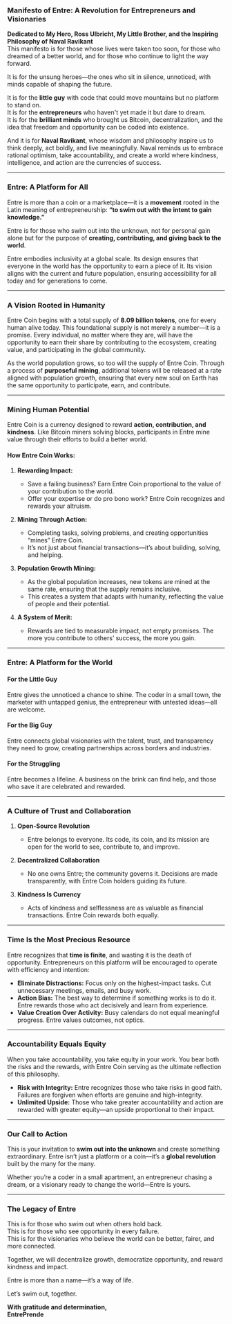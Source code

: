 ### **Manifesto of Entre: A Revolution for Entrepreneurs and Visionaries**

**Dedicated to My Hero, Ross Ulbricht, My Little Brother, and the Inspiring Philosophy of Naval Ravikant**\
This manifesto is for those whose lives were taken too soon, for those who dreamed of a better world, and for those who continue to light the way forward.

It is for the unsung heroes—the ones who sit in silence, unnoticed, with minds capable of shaping the future.

It is for the **little guy** with code that could move mountains but no platform to stand on.\
It is for the **entrepreneurs** who haven't yet made it but dare to dream.\
It is for the **brilliant minds** who brought us Bitcoin, decentralization, and the idea that freedom and opportunity can be coded into existence.

And it is for **Naval Ravikant**, whose wisdom and philosophy inspire us to think deeply, act boldly, and live meaningfully. Naval reminds us to embrace rational optimism, take accountability, and create a world where kindness, intelligence, and action are the currencies of success.

---

### **Entre: A Platform for All**

Entre is more than a coin or a marketplace—it is a **movement** rooted in the Latin meaning of entrepreneurship: **“to swim out with the intent to gain knowledge.”**

Entre is for those who swim out into the unknown, not for personal gain alone but for the purpose of **creating, contributing, and giving back to the world**.

Entre embodies inclusivity at a global scale. Its design ensures that everyone in the world has the opportunity to earn a piece of it. Its vision aligns with the current and future population, ensuring accessibility for all today and for generations to come.

---

### **A Vision Rooted in Humanity**

Entre Coin begins with a total supply of **8.09 billion tokens**, one for every human alive today. This foundational supply is not merely a number—it is a promise. Every individual, no matter where they are, will have the opportunity to earn their share by contributing to the ecosystem, creating value, and participating in the global community.

As the world population grows, so too will the supply of Entre Coin. Through a process of **purposeful mining**, additional tokens will be released at a rate aligned with population growth, ensuring that every new soul on Earth has the same opportunity to participate, earn, and contribute.

---

### **Mining Human Potential**

Entre Coin is a currency designed to reward **action, contribution, and kindness**. Like Bitcoin miners solving blocks, participants in Entre mine value through their efforts to build a better world.

#### **How Entre Coin Works:**

1. **Rewarding Impact:**

   - Save a failing business? Earn Entre Coin proportional to the value of your contribution to the world.
   - Offer your expertise or do pro bono work? Entre Coin recognizes and rewards your altruism.

2. **Mining Through Action:**

   - Completing tasks, solving problems, and creating opportunities “mines” Entre Coin.
   - It’s not just about financial transactions—it’s about building, solving, and helping.

3. **Population Growth Mining:**

   - As the global population increases, new tokens are mined at the same rate, ensuring that the supply remains inclusive.
   - This creates a system that adapts with humanity, reflecting the value of people and their potential.

4. **A System of Merit:**

   - Rewards are tied to measurable impact, not empty promises. The more you contribute to others’ success, the more you gain.

---

### **Entre: A Platform for the World**

#### **For the Little Guy**

Entre gives the unnoticed a chance to shine. The coder in a small town, the marketer with untapped genius, the entrepreneur with untested ideas—all are welcome.

#### **For the Big Guy**

Entre connects global visionaries with the talent, trust, and transparency they need to grow, creating partnerships across borders and industries.

#### **For the Struggling**

Entre becomes a lifeline. A business on the brink can find help, and those who save it are celebrated and rewarded.

---

### **A Culture of Trust and Collaboration**

1. **Open-Source Revolution**

   - Entre belongs to everyone. Its code, its coin, and its mission are open for the world to see, contribute to, and improve.

2. **Decentralized Collaboration**

   - No one owns Entre; the community governs it. Decisions are made transparently, with Entre Coin holders guiding its future.

3. **Kindness Is Currency**

   - Acts of kindness and selflessness are as valuable as financial transactions. Entre Coin rewards both equally.

---

### **Time Is the Most Precious Resource**

Entre recognizes that **time is finite**, and wasting it is the death of opportunity. Entrepreneurs on this platform will be encouraged to operate with efficiency and intention:

- **Eliminate Distractions:** Focus only on the highest-impact tasks. Cut unnecessary meetings, emails, and busy work.
- **Action Bias:** The best way to determine if something works is to do it. Entre rewards those who act decisively and learn from experience.
- **Value Creation Over Activity:** Busy calendars do not equal meaningful progress. Entre values outcomes, not optics.

---

### **Accountability Equals Equity**

When you take accountability, you take equity in your work. You bear both the risks and the rewards, with Entre Coin serving as the ultimate reflection of this philosophy.

- **Risk with Integrity:** Entre recognizes those who take risks in good faith. Failures are forgiven when efforts are genuine and high-integrity.
- **Unlimited Upside:** Those who take greater accountability and action are rewarded with greater equity—an upside proportional to their impact.

---

### **Our Call to Action**

This is your invitation to **swim out into the unknown** and create something extraordinary. Entre isn’t just a platform or a coin—it’s a **global revolution** built by the many for the many.

Whether you’re a coder in a small apartment, an entrepreneur chasing a dream, or a visionary ready to change the world—Entre is yours.

---

### **The Legacy of Entre**

This is for those who swim out when others hold back.\
This is for those who see opportunity in every failure.\
This is for the visionaries who believe the world can be better, fairer, and more connected.

Together, we will decentralize growth, democratize opportunity, and reward kindness and impact.

Entre is more than a name—it’s a way of life.

Let’s swim out, together.

**With gratitude and determination,**\
**EntrePrende**


